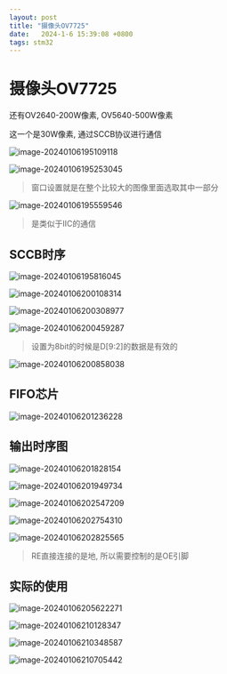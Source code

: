 ```yaml
---
layout: post
title: "摄像头OV7725" 
date:   2024-1-6 15:39:08 +0800
tags: stm32
---
```


# 摄像头OV7725

还有OV2640-200W像素, OV5640-500W像素

这一个是30W像素, 通过SCCB协议进行通信

![image-20240106195109118](https://picture-01-1316374204.cos.ap-beijing.myqcloud.com/image/202401061951246.png)

![image-20240106195253045](https://picture-01-1316374204.cos.ap-beijing.myqcloud.com/image/202401061952123.png)

> 窗口设置就是在整个比较大的图像里面选取其中一部分

![image-20240106195559546](https://picture-01-1316374204.cos.ap-beijing.myqcloud.com/image/202401061955648.png)

> 是类似于IIC的通信

## SCCB时序

![image-20240106195816045](https://picture-01-1316374204.cos.ap-beijing.myqcloud.com/image/202401061958120.png)

![image-20240106200108314](https://picture-01-1316374204.cos.ap-beijing.myqcloud.com/image/202401062001381.png)

![image-20240106200308977](https://picture-01-1316374204.cos.ap-beijing.myqcloud.com/image/202401062003034.png)

![image-20240106200459287](https://picture-01-1316374204.cos.ap-beijing.myqcloud.com/image/202401062004411.png)

> 设置为8bit的时候是D[9:2]的数据是有效的

![image-20240106200858038](https://picture-01-1316374204.cos.ap-beijing.myqcloud.com/image/202401062008092.png)

## FIFO芯片

![image-20240106201236228](https://picture-01-1316374204.cos.ap-beijing.myqcloud.com/image/202401062012310.png)

## 输出时序图

![image-20240106201828154](https://picture-01-1316374204.cos.ap-beijing.myqcloud.com/image/202401062018227.png)

![image-20240106201949734](https://picture-01-1316374204.cos.ap-beijing.myqcloud.com/image/202401062019814.png)

![image-20240106202547209](https://picture-01-1316374204.cos.ap-beijing.myqcloud.com/image/202401062025306.png)

![image-20240106202754310](https://picture-01-1316374204.cos.ap-beijing.myqcloud.com/image/202401062027379.png)

![image-20240106202825565](https://picture-01-1316374204.cos.ap-beijing.myqcloud.com/image/202401062028633.png)

> RE直接连接的是地, 所以需要控制的是OE引脚

## 实际的使用

![image-20240106205622271](https://picture-01-1316374204.cos.ap-beijing.myqcloud.com/image/202401062056324.png)

![image-20240106210128347](https://picture-01-1316374204.cos.ap-beijing.myqcloud.com/image/202401062101420.png)

![image-20240106210348587](https://picture-01-1316374204.cos.ap-beijing.myqcloud.com/image/202401062103681.png)

![image-20240106210705442](https://picture-01-1316374204.cos.ap-beijing.myqcloud.com/image/202401062107521.png)



